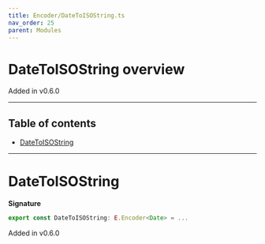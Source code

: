 ```yaml
---
title: Encoder/DateToISOString.ts
nav_order: 25
parent: Modules
---
```


# DateToISOString overview

Added in v0.6.0

---

<h2 class="text-delta">Table of contents</h2>

- [DateToISOString](#datetoisostring)

---

# DateToISOString

**Signature**

```ts
export const DateToISOString: E.Encoder<Date> = ...
```

Added in v0.6.0
